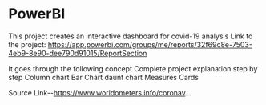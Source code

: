 # PowerBI
This project creates an interactive dashboard for covid-19 analysis
Link to the project: https://app.powerbi.com/groups/me/reports/32f69c8e-7503-4eb9-8e90-dee790d91015/ReportSection

It goes through the following concept
Complete project explanation step by step
Column chart
Bar Chart
daunt chart
Measures
Cards

Source Link--https://www.worldometers.info/coronav...
